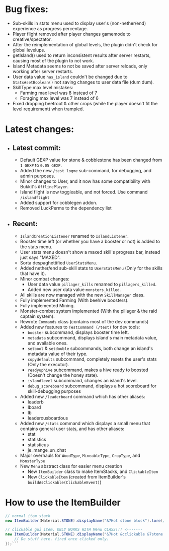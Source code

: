 # Bug fixes:
- Sub-skills in stats menu used to display user's (non-nether/end) experience as progress percentage.
- Player flight removed after player changes gamemode to creative/spectator.
- After the reimplementation of global levels, the plugin didn't check for global levelups.
- getIsland() used to return inconsistent results after server restarts, causing most of the plugin to not work.
- Island Metadata seems to not be saved after server reloads, only working after server restarts.
- User data value ``has_island`` couldn't be changed due to ``Stats#setBoolean()`` not saving changes to user data file (dum dum).
- SkillType max level mistakes:
  - Farming max level was 8 instead of 7
  - Foraging max level was 7 instead of 6
- Fixed dropping beetroot & other crops (while the player doesn't fit the level requirement) when trampled.

# Latest changes:

- ## Latest commit:
  - Default GEXP value for stone & cobblestone has been changed from ``1 GEXP`` to ``0.05 GEXP``.
  - Added the new ``/test logme`` sub-command, for debugging, and admin purposes.
  - Minor changes to User, and it now has some compatibility with Bukkit's ``OfflinePlayer``.
  - Island flight is now toggleable, and not forced. Use command ``/islandflight``
  - Added support for cobblegen addon.
  - Removed LuckPerms to the dependency list

- ## Recent:
  - ``IslandCreationListener`` renamed to ``IslandListener``.
  - Booster time left (or whether you have a booster or not) is added to the stats menu.
  - User stats menu doesn't show a maxed skill's progress bar, instead just says "MAXED".    
  - Sorta despaghettified ``UserStatsMenu``.
  - Added nether/end sub-skill stats to ``UserStatsMenu`` (Only for the skills that have it).
  - Minor combat changes:
    - User data value ``pillager_kills`` renamed to ``pillagers_killed``.
    - Added new user data value ``monsters_killed``.
  - All skills are now managed with the new ``SkillManager`` class.
  - Fully implemented Farming (With beehive boosters).
  - Fully implemented Mining.
  - Monster-combat system implemented (With the pillager & the raid captain system).
  - Rewrote ``Commands`` class (contains most of the dev commands)
  - Added new features to ``TestCommand (/test)`` for dev tools:
    - ``booster`` subcommand, displays booster time left.
    - ``metadata`` subcommand, displays island's main metadata value, and available ones.
    - ``setbool`` & ``setdouble`` subcommands, both change an island's metadata value of their type.
    - ``copydefaults`` subcommand, completely resets the user's stats (Only the executor).
    - ``readyuphive`` subcommand, makes a hive ready to boosted (Doesn't change the honey state).
    - ``islandlevel`` subcommand, changes an island's level.
    - ``debug_scoreboard`` subcommand, displays a hot scoreboard for skill-debugging purposes
  - Added new ``/leaderboard`` command which has other aliases:
    - leaderb
    - lboard
    - lb
    - leaderousboardous
  - Added new ``/stats`` command which displays a small menu that contains general user stats, and has other aliases:
    - stat
    - statistics
    - statisticus
    - je_mange_un_chat
  - Major overhauls for ``WoodType``, ``MineableType``, ``CropType``, and ``MonsterType``
  - New ``Menu`` abstract class for easier menu creation
    - New ``ItemBuilder`` class to make ItemStacks, and ``ClickableItem``
    - New ``ClickableItem`` (created from ItemBuilder's ``buildAsClickable(ClickableEvent)``)

# How to use the ItemBuilder

```java
// normal item stack
new ItemBuilder(Material.STONE).displayName("&7Hot stone block").lore(/*Your own List<String> as lore*/).build()

// clickable gui item. ONLY WORKS WITH Menu CLASS!!! <-------
new ItemBuilder(Material.STONE).displayName("&7Hot &cclickable &7stone block").lore(/*Your own List<String>*/).buidAsClickAble(() -> {
    // Do stuff here. fired once clicked only.
});```